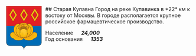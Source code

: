 <!--2021-10-25 00:17:11-->
<img src="./Staraya_Kupavna.gif" width="96px" align=left style="margin-right:10px">
## Старая Купавна
Город на реке Купавинка в *22* км к востоку от Москвы.
В городе располагается крупное российское фармацевтическое производство.

Население &emsp; ***24,000*** &emsp;<br>
Год&nbsp;основания &emsp; ***1353***